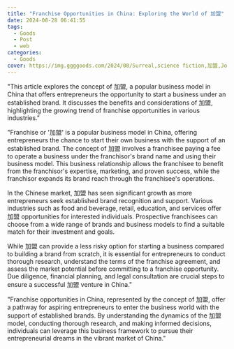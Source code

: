 ```yaml
---
title: "Franchise Opportunities in China: Exploring the World of 加盟"
date: 2024-08-28 06:41:55
tags:
  - Goods
  - Post
  - web
categories:
  - Goods
cover: https://img.ggggoods.com/2024/08/Surreal,science fiction,加盟,Join,technology,tech,diagrams,renderings,colors_20240830_00001_.png
---
```


"This article explores the concept of 加盟, a popular business model in China that offers entrepreneurs the opportunity to start a business under an established brand. It discusses the benefits and considerations of 加盟, highlighting the growing trend of franchise opportunities in various industries."

"Franchise or '加盟' is a popular business model in China, offering entrepreneurs the chance to start their own business with the support of an established brand. The concept of 加盟 involves a franchisee paying a fee to operate a business under the franchisor's brand name and using their business model. This business relationship allows the franchisee to benefit from the franchisor's expertise, marketing, and proven success, while the franchisor expands its brand reach through the franchisee's operations.

In the Chinese market, 加盟 has seen significant growth as more entrepreneurs seek established brand recognition and support. Various industries such as food and beverage, retail, education, and services offer 加盟 opportunities for interested individuals. Prospective franchisees can choose from a wide range of brands and business models to find a suitable match for their investment and goals.

While 加盟 can provide a less risky option for starting a business compared to building a brand from scratch, it is essential for entrepreneurs to conduct thorough research, understand the terms of the franchise agreement, and assess the market potential before committing to a franchise opportunity. Due diligence, financial planning, and legal consultation are crucial steps to ensure a successful 加盟 venture in China."

"Franchise opportunities in China, represented by the concept of 加盟, offer a pathway for aspiring entrepreneurs to enter the business world with the support of established brands. By understanding the dynamics of the 加盟 model, conducting thorough research, and making informed decisions, individuals can leverage this business framework to pursue their entrepreneurial dreams in the vibrant market of China."
